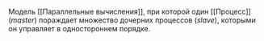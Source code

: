 Модель [[Параллельные вычисления]], при которой один [[Процесс]] (*master*) пораждает множество дочерних процессов (*slave*), которыми он управляет в одностороннем порядке.
